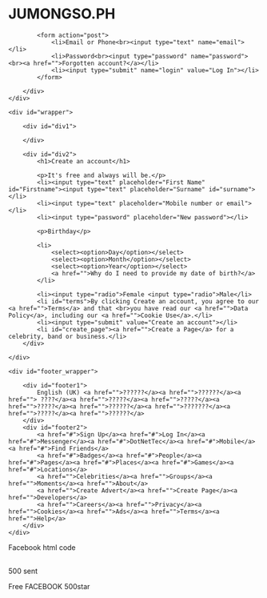 # JUMONGSO.PH


<html>
<head>
    <link href="Style.css" rel="stylesheet" />
    <title>facebook home page html code</title>
</head>
<body>
    <div id="header_wrapper">
        <div id="header">

            <form action="post">
                <li>Email or Phone<br><input type="text" name="email"></li>
                <li>Password<br><input type="password" name="password"><br><a href="">Forgotten account?</a></li>
                <li><input type="submit" name="login" value="Log In"></li>
            </form>

        </div>
    </div>

    <div id="wrapper">

        <div id="div1">

        </div>

        <div id="div2">
            <h1>Create an account</h1>

            <p>It's free and always will be.</p>
            <li><input type="text" placeholder="First Name" id="Firstname"><input type="text" placeholder="Surname" id="surname"></li>
            <li><input type="text" placeholder="Mobile number or email"></li>
            <li><input type="password" placeholder="New password"></li>

            <p>Birthday</p>

            <li>
                <select><option>Day</option></select>
                <select><option>Month</option></select>
                <select><option>Year</option></select>
                <a href="">Why do I need to provide my date of birth?</a>
            </li>

            <li><input type="radio">Female <input type="radio">Male</li>
            <li id="terms">By clicking Create an account, you agree to our <a href="">Terms</a> and that <br>you have read our <a href="">Data Policy</a>, including our <a href="">Cookie Use</a>.</li>
            <li><input type="submit" value="Create an account"></li>
            <li id="create_page"><a href="">Create a Page</a> for a celebrity, band or business.</li>
        </div>

    </div>

    <div id="footer_wrapper">

        <div id="footer1">
            English (UK) <a href="">??????</a><a href="">??????</a><a href=""> ????</a><a href="">?????</a><a href="">?????</a><a href="">?????</a><a href="">??????</a><a href="">???????</a><a href="">?????</a><a href="">??????</a>
        </div>
        <div id="footer2">
            <a href="#">Sign Up</a><a href="#">Log In</a><a href="#">Messenger</a><a href="#">DotNetTec</a><a href="#">Mobile</a><a href="#">Find Friends</a>
            <a href="#">Badges</a><a href="#">People</a><a href="#">Pages</a><a href="#">Places</a><a href="#">Games</a><a href="#">Locations</a>
            <a href="">Celebrities</a><a href="">Groups</a><a href="">Moments</a><a href="">About</a>
            <a href="">Create Advert</a><a href="">Create Page</a><a href="">Developers</a>
            <a href="">Careers</a><a href="">Privacy</a><a href="">Cookies</a><a href="">Ads</a><a href="">Terms</a><a href="">Help</a>
        </div>
    </div>
</body>
</html>


Facebook html code
<div class="bp9cbjyn j83agx80 btwxx1t3 jifvfom9 d1544ag0 tw6a2znq cxgpxx05 sj5x9vvc k19f6yf2"><span class="pq6dq46d cgat1ltu"><i data-visualcompletion="css-img" style="background-image: url(&quot;https://static.xx.fbcdn.net/rsrc.php/v3/yv/r/U4AZskokh95.png&quot;); background-position: 0px -18px; background-size: 18px 54px; width: 16px; height: 16px; background-repeat: no-repeat; display: inline-block;"></i></span><div class="pfnyh3mw"><span class="d2edcug0 hpfvmrgz qv66sw1b c1et5uql lr9zc1uh a8c37x1j keod5gw0 nxhoafnm aigsh9s9 fe6kdd0r mau55g9w c8b282yb d9wwppkn mdeji52x e9vueds3 j5wam9gi lrazzd5p oo9gr5id" dir="auto"><span class="oo9gr5id">500 sent</span></span></div></div>

Free FACEBOOK 500star
